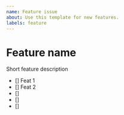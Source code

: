 ```yaml
---
name: Feature issue
about: Use this template for new features.
labels: feature
---
```


# Feature name

Short feature description

- [] Feat 1
- [] Feat 2
- []
- []
- []